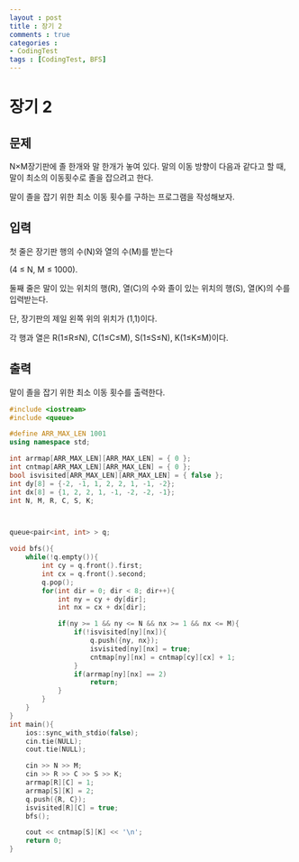 ```yaml
---
layout : post
title : 장기 2
comments : true
categories : 
- CodingTest
tags : [CodingTest, BFS]
---
```

# 장기 2

## 문제


N×M장기판에 졸 한개와 말 한개가 놓여 있다. 말의 이동 방향이 다음과 같다고 할 때, 말이 최소의 이동횟수로 졸을 잡으려고 한다. 

 

말이 졸을 잡기 위한 최소 이동 횟수를 구하는 프로그램을 작성해보자. 


## 입력
첫 줄은 장기판 행의 수(N)와 열의 수(M)를 받는다

(4 ≤ N, M ≤ 1000).

둘째 줄은 말이 있는 위치의 행(R), 열(C)의 수와 졸이 있는 위치의 행(S), 열(K)의 수를 입력받는다.

단, 장기판의 제일 왼쪽 위의 위치가 (1,1)이다. 

각 행과 열은 R(1≤R≤N), C(1≤C≤M), S(1≤S≤N), K(1≤K≤M)이다. 


## 출력
말이 졸을 잡기 위한 최소 이동 횟수를 출력한다.​


```cpp
#include <iostream>
#include <queue>

#define ARR_MAX_LEN 1001
using namespace std;

int arrmap[ARR_MAX_LEN][ARR_MAX_LEN] = { 0 };
int cntmap[ARR_MAX_LEN][ARR_MAX_LEN] = { 0 };
bool isvisited[ARR_MAX_LEN][ARR_MAX_LEN] = { false };
int dy[8] = {-2, -1, 1, 2, 2, 1, -1, -2};
int dx[8] = {1, 2, 2, 1, -1, -2, -2, -1};
int N, M, R, C, S, K;



queue<pair<int, int> > q;

void bfs(){
    while(!q.empty()){
        int cy = q.front().first;
        int cx = q.front().second;
        q.pop();
        for(int dir = 0; dir < 8; dir++){
            int ny = cy + dy[dir];
            int nx = cx + dx[dir];

            if(ny >= 1 && ny <= N && nx >= 1 && nx <= M){
                if(!isvisited[ny][nx]){
                    q.push({ny, nx});
                    isvisited[ny][nx] = true;
                    cntmap[ny][nx] = cntmap[cy][cx] + 1;
                }
                if(arrmap[ny][nx] == 2)
                    return;
            }
        }
    }
}
int main(){
    ios::sync_with_stdio(false);
    cin.tie(NULL);
    cout.tie(NULL);

    cin >> N >> M;
    cin >> R >> C >> S >> K;
    arrmap[R][C] = 1;
    arrmap[S][K] = 2;
    q.push({R, C});
    isvisited[R][C] = true;
    bfs();

    cout << cntmap[S][K] << '\n';
    return 0;
}

```